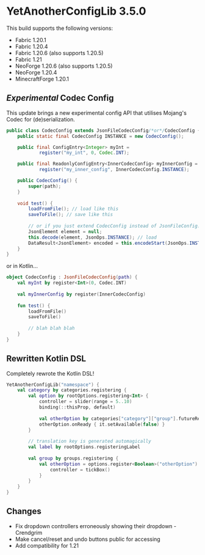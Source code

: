 # YetAnotherConfigLib 3.5.0

This build supports the following versions:
- Fabric 1.20.1
- Fabric 1.20.4
- Fabric 1.20.6 (also supports 1.20.5)
- Fabric 1.21
- NeoForge 1.20.6 (also supports 1.20.5)
- NeoForge 1.20.4
- MinecraftForge 1.20.1

## *Experimental* Codec Config

This update brings a new experimental config API that utilises Mojang's Codec for (de)serialization.

```java
public class CodecConfig extends JsonFileCodecConfig/*or*/CodecConfig {
    public static final CodecConfig INSTANCE = new CodecConfig();

    public final ConfigEntry<Integer> myInt =
            register("my_int", 0, Codec.INT);

    public final ReadonlyConfigEntry<InnerCodecConfig> myInnerConfig =
            register("my_inner_config", InnerCodecConfig.INSTANCE);

    public CodecConfig() {
        super(path);
    }
    
    void test() {
        loadFromFile(); // load like this
        saveToFile(); // save like this
        
        // or if you just extend CodecConfig instead of JsonFileConfig:
        JsonElement element = null;
        this.decode(element, JsonOps.INSTANCE); // load
        DataResult<JsonElement> encoded = this.encodeStart(JsonOps.INSTANCE); // save
    }
}
```
or in Kotlin...
```kotlin
object CodecConfig : JsonFileCodecConfig(path) {
    val myInt by register<Int>(0, Codec.INT)
    
    val myInnerConfig by register(InnerCodecConfig)
    
    fun test() {
        loadFromFile()
        saveToFile()
        
        // blah blah blah
    }
}
```

## Rewritten Kotlin DSL

Completely rewrote the Kotlin DSL!

```kotlin
YetAnotherConfigLib("namespace") {
    val category by categories.registering {
        val option by rootOptions.registering<Int> {
            controller = slider(range = 5..10)
            binding(::thisProp, default)
            
            val otherOption by categories["category"]["group"].futureRef<Boolean>()
            otherOption.onReady { it.setAvailable(false) }
        }
        
        // translation key is generated automagically
        val label by rootOptions.registeringLabel
        
        val group by groups.registering {
            val otherOption = options.register<Boolean>("otherOption") {
                controller = tickBox()
            }
        }
    }
}
```

## Changes

- Fix dropdown controllers erroneously showing their dropdown - Crendgrim
- Make cancel/reset and undo buttons public for accessing
- Add compatibility for 1.21
